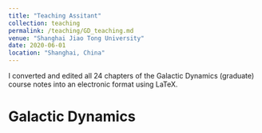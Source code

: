 ```yaml
---
title: "Teaching Assitant"
collection: teaching
permalink: /teaching/GD_teaching.md
venue: "Shanghai Jiao Tong University"
date: 2020-06-01
location: "Shanghai, China"
---
```


I converted and edited all 24 chapters of the Galactic Dynamics (graduate) course notes into an electronic format using LaTeX.

Galactic Dynamics
======


